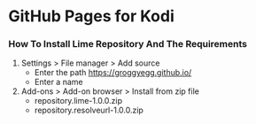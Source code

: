 # GitHub Pages for Kodi
### How To Install Lime Repository And The Requirements
1. Settings > File manager > Add source
   - Enter the path https://groggyegg.github.io/
   - Enter a name
2. Add-ons > Add-on browser > Install from zip file
   - repository.lime-1.0.0.zip
   - repository.resolveurl-1.0.0.zip